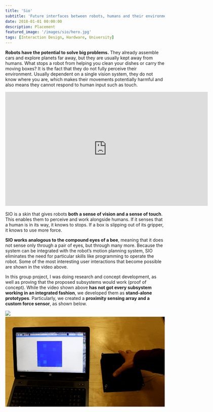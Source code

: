 ```yaml
---
title: 'Sio'
subtitle: 'Future interfaces between robots, humans and their environments'
date: 2018-01-01 00:00:00
description: Placement
featured_image: '/images/sio/hero.jpg'
tags: [Interaction Design, Hardware, University]
---
```


**Robots have the potential to solve big problems.** They already assemble cars and explore planets far away, but they are usually kept away from humans. What stops a robot from helping you clean your dishes or carry the moving boxes? It is the fact that they do not fully perceive their environment. Usually dependent on a single vision system, they do not know where you are, which makes their movements potentially harmful and also means they cannot respond to human input such as touch.

<iframe src="https://player.vimeo.com/video/291379694" width="640" height="360" frameborder="0" allow="autoplay; fullscreen" allowfullscreen></iframe>

SIO is a skin that gives robots **both a sense of vision and a sense of touch**. This enables them to perceive and work alongside humans. If it senses that a human is in its way, it knows to stops. If a box is slipping out of its gripper, it knows to use more force. 

**SIO works analogous to the compound eyes of a bee**, meaning that it does not sense only through a pair of eyes, but through many more. Because the system can be integrated with the robot’s motion planning system, SIO eliminates the need for particular skills like programming to operate the robot. Some of the most interesting user interactions that become possible are shown in the video above.

In this group project, I was doing research and concept development, as well as proving that the proposed subsystems would work (proof of concept). While the video shown above **has not got every subsystem working in an integrated fashion**, we developed them as **stand-alone prototypes**. Particularly, we created a **proximity sensing array and a custom force sensor**, as shown below.

<div class="gallery" data-columns="2">
	<img src="/images/sio/1.gif" />
	<img src="/images/sio/2.gif" />
</div>